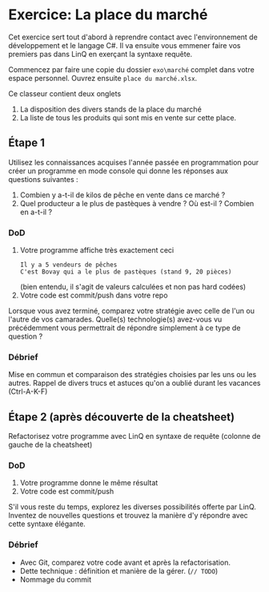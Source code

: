 # Exercice: La place du marché

Cet exercice sert tout d'abord à reprendre contact avec l'environnement de développement et le langage C#.
Il va ensuite  vous emmener faire vos premiers pas dans LinQ en exerçant la syntaxe requête.

Commencez par faire une copie du dossier `exo\marché` complet dans votre espace personnel. Ouvrez ensuite `place du marché.xlsx`.

Ce classeur contient deux onglets
1. La disposition des divers stands de la place du marché
2. La liste de tous les produits qui sont mis en vente sur cette place.

## Étape 1

Utilisez les connaissances acquises l'année passée en programmation pour créer un programme en mode console qui donne les réponses aux questions suivantes :

1. Combien y a-t-il de kilos de pêche en vente dans ce marché ?
2. Quel producteur a le plus de pastèques à vendre ? Où est-il ? Combien en a-t-il ?

### DoD

1. Votre programme affiche très exactement ceci
    ```
    Il y a 5 vendeurs de pêches
    C'est Bovay qui a le plus de pastèques (stand 9, 20 pièces)
    ```
    (bien entendu, il s'agit de valeurs calculées et non pas hard codées)
2. Votre code est commit/push dans votre repo

Lorsque vous avez terminé, comparez votre stratégie avec celle de l'un ou l'autre de vos camarades.
Quelle(s) technologie(s) avez-vous vu précédemment vous permettrait de répondre simplement à ce type de question ?

### Débrief

Mise en commun et comparaison des stratégies choisies par les uns ou les autres.
Rappel de divers trucs et astuces qu'on a oublié durant les vacances (Ctrl-A-K-F)

## Étape 2 (après découverte de la cheatsheet)

Refactorisez votre programme avec LinQ en syntaxe de requête (colonne de gauche de la cheatsheet)

### DoD

1. Votre programme donne le même résultat
2. Votre code est commit/push

S'il vous reste du temps, explorez les diverses possibilités offerte par LinQ. Inventez de nouvelles questions et trouvez la manière d'y répondre avec cette syntaxe élégante.

### Débrief

- Avec Git, comparez votre code avant et après la refactorisation.
- Dette technique : définition et manière de la gérer. (`// TODO`)
- Nommage du commit